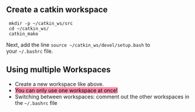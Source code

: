 
## Create a catkin workspace
```
 mkdir -p ~/catkin_ws/src
 cd ~/catkin_ws/
 catkin_make
```
Next, add the line `source ~/catkin_ws/devel/setup.bash` to your `~/.bashrc` file.

## Using multiple Workspaces
- Create a new workspace like above.
- <mark style="background: #FF5582A6;">You can only use one workspace at once!</mark>
- Switching between workspaces: comment out the other workspaces in the `~/.bashrc` file
